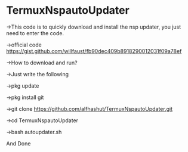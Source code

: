 # TermuxNspautoUpdater
->This code is to quickly download and install the nsp updater, you just need to enter the code.

->official code https://gist.github.com/willfaust/fb90dec409b8918290012031f09a78ef

->How to download and run?

->Just write the following

->pkg update

->pkg install git

->git clone https://github.com/alfhashut/TermuxNspautoUpdater.git

->cd TermuxNspautoUpdater

->bash autoupdater.sh

And Done


